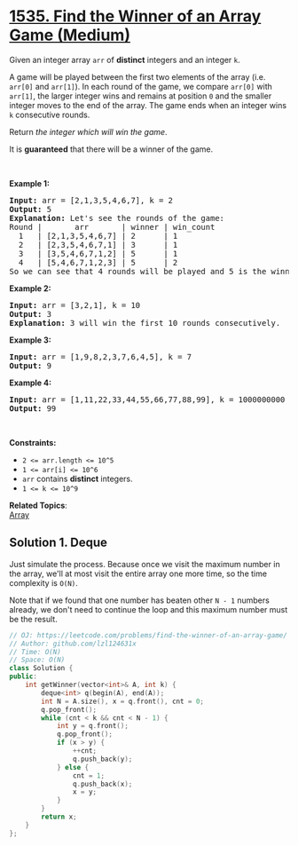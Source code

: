 # [1535. Find the Winner of an Array Game (Medium)](https://leetcode.com/problems/find-the-winner-of-an-array-game/)

<p>Given an integer array <code>arr</code> of <strong>distinct</strong> integers and an integer <code>k</code>.</p>

<p>A game will be played between the first two elements of the array (i.e. <code>arr[0]</code> and <code>arr[1]</code>). In each round of the game, we compare <code>arr[0]</code> with <code>arr[1]</code>, the larger integer&nbsp;wins and remains at position <code>0</code> and the smaller integer moves to the end of the array. The game ends when an integer wins <code>k</code> consecutive rounds.</p>

<p>Return <em>the integer which will win the game</em>.</p>

<p>It is <strong>guaranteed</strong> that there will be a winner of the game.</p>

<p>&nbsp;</p>
<p><strong>Example 1:</strong></p>

<pre><strong>Input:</strong> arr = [2,1,3,5,4,6,7], k = 2
<strong>Output:</strong> 5
<strong>Explanation:</strong> Let's see the rounds of the game:
Round |       arr       | winner | win_count
  1   | [2,1,3,5,4,6,7] | 2      | 1
  2   | [2,3,5,4,6,7,1] | 3      | 1
  3   | [3,5,4,6,7,1,2] | 5      | 1
  4   | [5,4,6,7,1,2,3] | 5      | 2
So we can see that 4 rounds will be played and 5 is the winner because it wins 2 consecutive games.
</pre>

<p><strong>Example 2:</strong></p>

<pre><strong>Input:</strong> arr = [3,2,1], k = 10
<strong>Output:</strong> 3
<strong>Explanation:</strong> 3 will win the first 10 rounds consecutively.
</pre>

<p><strong>Example 3:</strong></p>

<pre><strong>Input:</strong> arr = [1,9,8,2,3,7,6,4,5], k = 7
<strong>Output:</strong> 9
</pre>

<p><strong>Example 4:</strong></p>

<pre><strong>Input:</strong> arr = [1,11,22,33,44,55,66,77,88,99], k = 1000000000
<strong>Output:</strong> 99
</pre>

<p>&nbsp;</p>
<p><strong>Constraints:</strong></p>

<ul>
	<li><code>2 &lt;= arr.length &lt;= 10^5</code></li>
	<li><code>1 &lt;= arr[i] &lt;= 10^6</code></li>
	<li><code>arr</code> contains <b>distinct</b>&nbsp;integers.</li>
	<li><code>1 &lt;= k &lt;= 10^9</code></li>
</ul>

**Related Topics**:  
[Array](https://leetcode.com/tag/array/)

## Solution 1. Deque

Just simulate the process. Because once we visit the maximum number in the array, we'll at most visit the entire array one more time, so the time complexity is `O(N)`.

Note that if we found that one number has beaten other `N - 1` numbers already, we don't need to continue the loop and this maximum number must be the result.

```cpp
// OJ: https://leetcode.com/problems/find-the-winner-of-an-array-game/
// Author: github.com/lzl124631x
// Time: O(N)
// Space: O(N)
class Solution {
public:
    int getWinner(vector<int>& A, int k) {
        deque<int> q(begin(A), end(A));
        int N = A.size(), x = q.front(), cnt = 0;
        q.pop_front();
        while (cnt < k && cnt < N - 1) {
            int y = q.front();
            q.pop_front();
            if (x > y) {
                ++cnt;
                q.push_back(y);
            } else {
                cnt = 1;
                q.push_back(x);
                x = y;
            }
        }
        return x;
    }
};
```